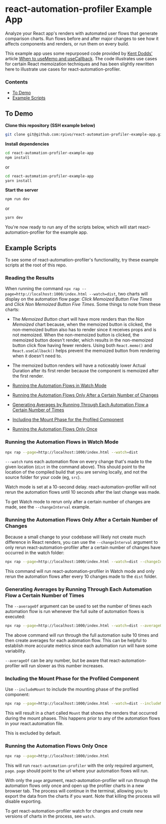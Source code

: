 # react-automation-profiler Example App

Analyze your React app's renders with automated user flows that generate comparison charts. Run flows before and after major changes to see how it affects components and renders, or run them on every build.

This example app uses some repurposed code provided by [Kent Dodds'](https://twitter.com/kentcdodds) article [When to useMemo and useCallback](https://kentcdodds.com/blog/usememo-and-usecallback). The code illustrates use cases for certain React memoization techniques and has been slightly rewritten here to illustrate use cases for react-automation-profiler.

### Contents
- [To Demo](#To-Demo)
- [Example Scripts](#Example-Scripts)

## To Demo

**Clone this repository (SSH example below)**

```sh
git clone git@github.com:rpivo/react-automation-profiler-example-app.git
```

**Install dependencies**

```sh
cd react-automation-profiler-example-app
npm install
```

or

```sh
cd react-automation-profiler-example-app
yarn install
```

**Start the server**

```sh
npm run dev
```

or

```sh
yarn dev
```

You're now ready to run any of the scripts below, which will start react-automation-profiler for the example app.

## Example Scripts

To see some of react-automation-profiler's functionality, try these example scripts at the root of this repo.

### Reading the Results

When running the command `npx rap --page=http://localhost:1000/index.html --watch=dist`, two charts will display on the automation flow page: *Click Memoized Button Five Times* and *Click Non Memoized Button Five Times*. Some things to note from these charts:
- The *Memoized Button* chart will have more renders than the *Non Memoized* chart because, when the memoized button is clicked, the non-memoized button also has to render since it receives props and is not memoized. When the non-memoized button is clicked, the memoized button doesn't render, which results in the non-memoized button click flow having fewer renders. Using both `React.memo()` and `React.useCallback()` helps prevent the memoized button from rendering when it doesn't need to.
- The memoized button renders will have a noticeably lower Actual Duration after its first render because the component is memoized after the first render.

- [Running the Automation Flows in Watch Mode](#Running-the-Automation-Flows-in-Watch-Mode)
- [Running the Automation Flows Only After a Certain Number of Changes](#Running-the-Automation-Flows-Only-After-a-Certain-Number-of-Changes)
- [Generating Averages by Running Through Each Automation Flow a Certain Number of Times](#Generating-Averages-by-Running-Through-Each-Automation-Flow-a-Certain-Number-of-Times)
- [Including the Mount Phase for the Profiled Component](#Including-the-Mount-Phase-for-the-Profiled-Component)
- [Running the Automation Flows Only Once](#Running-the-Automation-Flows-Only-Once)

### Running the Automation Flows in Watch Mode

```sh
npx rap --page=http://localhost:1000/index.html --watch=dist
```

`---watch` runs each automation flow on every change that's made to the given location (`dist` in the command above). This should point to the location of the compiled build that you are serving locally, and not the source folder for your code (eg, `src`).

Watch mode is set at a 10-second delay. react-automation-profiler will not rerun the automation flows until 10 seconds after the last change was made.

To get Watch mode to rerun only after a certain number of changes are made, see the `--changeInterval` example.

### Running the Automation Flows Only After a Certain Number of Changes

Because a small change to your codebase will likely not create much difference in React renders, you can use the `--changeInterval` argument to only rerun react-automation-profiler after a certain number of changes have occurred in the watch folder:

```sh
npx rap --page=http://localhost:1000/index.html --watch=dist --changeInterval=10
```

This command will run react-automation-profiler in Watch mode and only rerun the automation flows after every 10 changes made to the `dist` folder.

### Generating Averages by Running Through Each Automation Flow a Certain Number of Times

The `--averageOf` argument can be used to set the number of times each automation flow is run whenever the full suite of automation flows is executed:

```sh
npx rap --page=http://localhost:1000/index.html --watch=dist --averageOf=10
```

The above command will run through the full automation suite 10 times and then create averages for each automation flow. This can be helpful to establish more accurate metrics since each automation run will have some variability.

`--averageOf` can be any number, but be aware that react-automation-profiler will run slower as this number increases.

### Including the Mount Phase for the Profiled Component

Use `--includeMount` to include the mounting phase of the profiled component:

```sh
npx rap --page=http://localhost:1000/index.html --watch=dist --includeMount
```

This will result in a chart called `Mount` that shows the renders that occurred during the mount phases. This happens prior to any of the automation flows in your react.automation file.

This is excluded by default.

### Running the Automation Flows Only Once

```sh
npx rap --page=http://localhost:1000/index.html
```

This will run `react-automation-profiler` with the only required argument, `page`. `page` should point to the url where your automation flows will run.

With only the `page` argument, react-automation-profiler will run through the automation flows only once and open up the profiler charts in a new browser tab. The process will continue in the terminal, allowing you to export the data from the charts if you want. Note that killing the process will disable exporting.

To get react-automation-profiler watch for changes and create new versions of charts in the process, see `watch`.